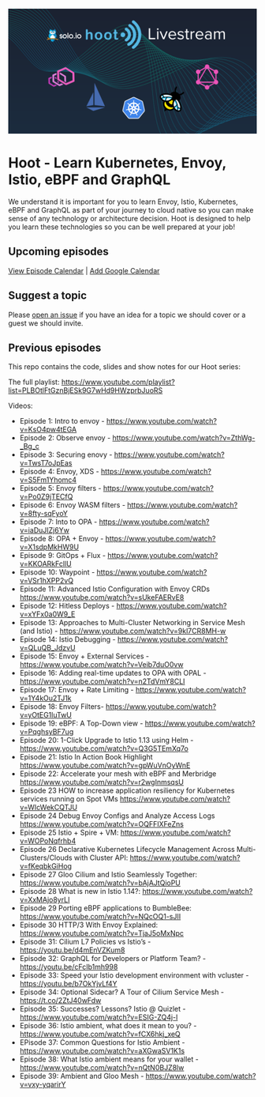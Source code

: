 ![Hoot Image](images/hoot-background.png)
# Hoot - Learn Kubernetes, Envoy, Istio, eBPF and GraphQL
We understand it is important for you to learn Envoy, Istio, Kubernetes, eBPF and GraphQL as part of your journey to cloud native so you can make sense of any technology or architecture decision. Hoot is designed to help you learn these technologies so you can be well prepared at your job!

## Upcoming episodes

[View Episode Calendar](https://calendar.google.com/calendar/embed?src=c_lnbos22onj2mi70gjf3r6211l0%40group.calendar.google.com) | [Add Google Calendar](https://calendar.google.com/calendar/u/0?cid=Y19sbmJvczIyb25qMm1pNzBnamYzcjYyMTFsMEBncm91cC5jYWxlbmRhci5nb29nbGUuY29t)



## Suggest a topic
Please [open an issue](https://github.com/solo-io/hoot/issues) if you have an idea for a topic we should cover or a guest we should invite.
## Previous episodes
This repo contains the code, slides and show notes for our Hoot series:

The full playlist:
https://www.youtube.com/playlist?list=PLBOtlFtGznBjESk9G7wHd9HWzprbJuoRS

Videos:
- Episode 1: Intro to envoy - https://www.youtube.com/watch?v=KsO4pw4tEGA
- Episode 2: Observe envoy - https://www.youtube.com/watch?v=ZthWg-_Bg_c
- Episode 3: Securing enovy - https://www.youtube.com/watch?v=TwsT7oJpEas
- Episode 4: Envoy, XDS - https://www.youtube.com/watch?v=S5Fm1Yhomc4
- Episode 5: Envoy filters - https://www.youtube.com/watch?v=Po0Z9jTECfQ
- Episode 6: Envoy WASM filters - https://www.youtube.com/watch?v=8fty-sqFyoY
- Episode 7: Into to OPA - https://www.youtube.com/watch?v=iaDuJIZj6Yw
- Episode 8: OPA + Envoy - https://www.youtube.com/watch?v=X1sdpMkHW9U
- Episode 9: GitOps + Flux - https://www.youtube.com/watch?v=KKOARkFcllU
- Episode 10: Waypoint - https://www.youtube.com/watch?v=VSr1hXPP2vQ
- Episode 11: Advanced Istio Configuration with Envoy CRDs https://www.youtube.com/watch?v=sUkeFAERvE8
- Episode 12: Hitless Deploys - https://www.youtube.com/watch?v=xYFx0a0W9_E
- Episode 13: Approaches to Multi-Cluster Networking in Service Mesh (and Istio) - https://www.youtube.com/watch?v=9kl7CR8MH-w
- Episode 14: Istio Debugging - https://www.youtube.com/watch?v=QLuQB_JdzvU
- Episode 15: Envoy + External Services - https://www.youtube.com/watch?v=Veib7duO0vw
- Episode 16: Adding real-time updates to OPA with OPAL - https://www.youtube.com/watch?v=n2TdVmY8CLI
- Episode 17: Envoy + Rate Limiting - https://www.youtube.com/watch?v=1Y4kOu2TJ1k
- Episode 18: Envoy Filters- https://www.youtube.com/watch?v=yOtEG1luTwU
- Episode 19: eBPF: A Top-Down view - https://www.youtube.com/watch?v=PqghsyBF7ug
- Episode 20: 1-Click Upgrade to Istio 1.13 using Helm - https://www.youtube.com/watch?v=Q3G5TEmXq7o
- Episode 21: Istio In Action Book Highlight https://www.youtube.com/watch?v=gpWuVnOyWnE
- Episode 22: Accelerate your mesh with eBPF and Merbridge https://www.youtube.com/watch?v=r2wgInmsqsU
- Episode 23 HOW to increase application resiliency for Kubernetes services running on Spot VMs https://www.youtube.com/watch?v=WIcWekCQTJU
- Episode 24 Debug Envoy Configs and Analyze Access Logs https://www.youtube.com/watch?v=OQFFIXFeZns
- Episode 25 Istio + Spire + VM: https://www.youtube.com/watch?v=WOPoNqfrhb4
- Episode 26 Declarative Kubernetes Lifecycle Management Across Multi-Clusters/Clouds 
with Cluster API: https://www.youtube.com/watch?v=fKeqbkGiHog
- Episode 27 Gloo Cilium and Istio Seamlessly Together: https://www.youtube.com/watch?v=bAjAJtQioPU
- Episode 28 What is new in Istio 1.14?:  https://www.youtube.com/watch?v=XxMAjo8yrLI
- Episode 29 Porting eBPF applications to BumbleBee: https://www.youtube.com/watch?v=NQcOQ1-sJII
- Episode 30 HTTP/3 With Envoy Explained: https://www.youtube.com/watch?v=TjaJ5oMxNpc
- Episode 31: Cilium L7 Policies vs Istio’s -  https://youtu.be/d4mEnVZKum8
- Episode 32: GraphQL for Developers or Platform Team? - https://youtu.be/cFcIb1mh998
- Episode 33: Speed your Istio development environment with vcluster - https://youtu.be/b7OkYjvLf4Y
- Episode 34: Optional Sidecar? A Tour of Cilium Service Mesh - https://t.co/2ZtJ40wFdw
- Episode 35: Successes? Lessons? Istio @ Quizlet - https://www.youtube.com/watch?v=ESIG-ZQ4j-I
- Episode 36: Istio ambient, what does it mean to you? - https://www.youtube.com/watch?v=fCX6hkj_xeQ
- EPisode 37: Common Questions for Istio Ambient - https://www.youtube.com/watch?v=aXGwaSV1K1s
- Episode 38: What Istio ambient means for your wallet - https://www.youtube.com/watch?v=nQtN0BJZ8lw
- Episode 39: Ambient and Gloo Mesh - https://www.youtube.com/watch?v=vxy-yqarirY
